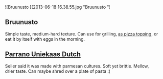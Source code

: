 ![Bruunusto ](2013-06-18 16.38.55.jpg "Bruunusto ")

Bruunusto
---------

Simple taste, medium-hard texture. Can use for grilling, [as pizza
topping](Pizza_Experiment_I "wikilink"), or eat it by itself with eggs
in the morning.

[Parrano Uniekaas Dutch](http://en.wikipedia.org/wiki/Parrano_cheese)
---------------------------------------------------------------------

Seller said it was made with parmesan cultures. Soft yet brittle.
Mellow, drier taste. Can maybe shred over a plate of pasta :)
